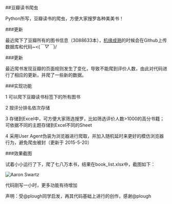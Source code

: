 ##豆瓣读书爬虫

Python所写，豆瓣读书的爬虫，方便大家搜罗各种美美书！

###更新

最近爬下了豆瓣所有的图书信息（3088633本），[机缘成熟](https://www.zhihu.com/question/27621722/answer/48127556?from=profile_answer_card)的时候会在Github上传数据库和代码~<(*￣▽￣*)/


###更新

最近爬书发现豆瓣的页面规则发生了变化，导致不能爬到评价人数，由此对代码进行了相应的更新，并爬了一些新的数据。



###实现功能

1 可以爬下豆瓣读书标签下的所有图书 

2 按评分排名依次存储

3 存储到Excel中，可方便大家筛选搜罗，比如筛选评价人数>1000的高分书籍；可依据不同的主题存储到Excel不同的Sheet 

4 采用User Agent伪装为浏览器进行爬取，并加入随机延时来更好的模仿浏览器行为，避免爬虫被封（更新于 2015-5-20）

###效果截图

试着小小运行了下，爬了七八万本书，结果在book_list.xlsx中，截图如下：

![Aaron Swartz](https://github.com/lanbing510/DouBanSpider/raw/master/screenshots/douban.jpg)


代码刚写一小时，更多功能有待增加


声明：受@plough同学启发，再其代码基础上进行的创作，感谢@plough




